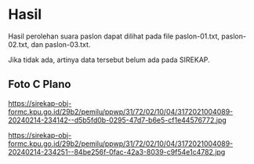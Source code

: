 # Hasil

Hasil perolehan suara paslon dapat dilihat pada file paslon-01.txt, paslon-02.txt, dan paslon-03.txt.

Jika tidak ada, artinya data tersebut belum ada pada SIREKAP.

## Foto C Plano

https://sirekap-obj-formc.kpu.go.id/29b2/pemilu/ppwp/31/72/02/10/04/3172021004089-20240214-234142--d5b5fd0b-0295-47d7-b6e5-cf1e44576772.jpg

https://sirekap-obj-formc.kpu.go.id/29b2/pemilu/ppwp/31/72/02/10/04/3172021004089-20240214-234251--84be256f-0fac-42a3-8039-c9f54e1c4782.jpg
